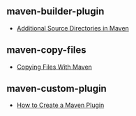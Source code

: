 ## maven-builder-plugin

- [Additional Source Directories in Maven](docs/additionalsourcedirectoryinmaven.md)

## maven-copy-files

- [Copying Files With Maven](docs/copyfilewithmaven.md)

## maven-custom-plugin

- [How to Create a Maven Plugin](docs/createmavenplugin.md)